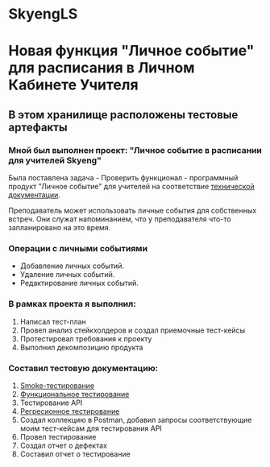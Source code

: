 # SkyengLS

# Новая функция "Личное событие" для расписания в Личном Кабинете Учителя
## В этом хранилище расположены тестовые артефакты

### Мной был выполнен проект: "Личное событие в расписании для учителей Skyeng"

Была поставлена задача - Проверить функционал - программный продукт "Личное событие" для учителей на соответствие [технической документации](https://github.com/Power0-1972/SkyengLS/blob/main/%D0%94%D0%BE%D0%BA%D1%83%D0%BC%D0%B5%D0%BD%D1%82%D0%B0%D1%86%D0%B8%D1%8F%20%D0%BA%20%D0%BF%D1%80%D0%BE%D0%B5%D0%BA%D1%82%D1%83.pdf).

Преподаватель может использовать личные события для собственных встреч. Они служат напоминанием, что у преподавателя что-то запланировано на это время.

### Операции с личными событиями
- Добавление личных событий.
- Удаление личных событий.
- Редактирование личных событий.

### В рамках проекта я выполнил:
1. Написал тест-план
2. Провел анализ стейкхолдеров и создал приемочные тест-кейсы
3. Протестировал требования к проекту
4. Выполнил декомпозицию продукта

### Составил тестовую документацию:
1. [Smoke-тестирование](https://github.com/Power0-1972/SkyengLS/blob/main/%D0%9B%D0%A1-Smoke-test.pdf)
2. [Функциональное тестирование](https://github.com/Power0-1972/SkyengLS/blob/main/%D0%A4%D1%83%D0%BD%D0%BA%D1%86%D0%B8%D0%BE%D0%BD%D0%B0%D0%BB%D1%8C%D0%BD%D1%8B%D0%B9%20%D0%9B%D0%9A.pdf)
3. Тестирование API
4. [Регресионное тестирование](https://github.com/Power0-1972/SkyengLS/blob/main/%D0%A0%D0%B5%D0%B3%D1%80%D0%B5%D1%81%20%D0%9B%D0%9A.pdf)
5. Создал коллекцию в Postman, добавил запросы соответствующие моим тест-кейсам для тестирования API
6. Провел тестирование
7. Создал отчет о дефектах
8. Составил отчет о тестирование
